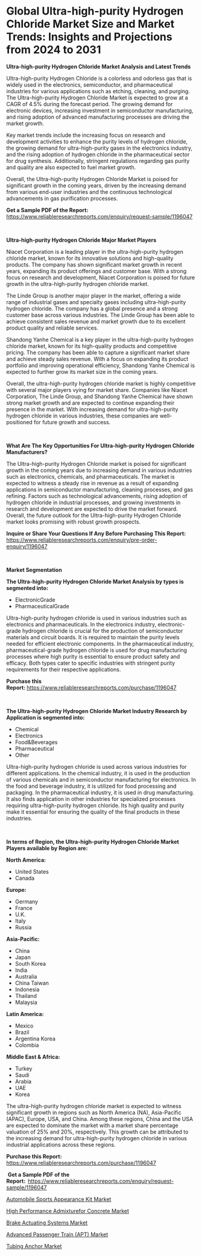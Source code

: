 <p><h1>Global Ultra-high-purity Hydrogen Chloride Market Size and Market Trends: Insights and Projections from 2024 to 2031</h1></p><p><strong>Ultra-high-purity Hydrogen Chloride Market Analysis and Latest Trends</strong></p>
<p><p>Ultra-high-purity Hydrogen Chloride is a colorless and odorless gas that is widely used in the electronics, semiconductor, and pharmaceutical industries for various applications such as etching, cleaning, and purging. The Ultra-high-purity Hydrogen Chloride Market is expected to grow at a CAGR of 4.5% during the forecast period. The growing demand for electronic devices, increasing investment in semiconductor manufacturing, and rising adoption of advanced manufacturing processes are driving the market growth.</p><p>Key market trends include the increasing focus on research and development activities to enhance the purity levels of hydrogen chloride, the growing demand for ultra-high-purity gases in the electronics industry, and the rising adoption of hydrogen chloride in the pharmaceutical sector for drug synthesis. Additionally, stringent regulations regarding gas purity and quality are also expected to fuel market growth.</p><p>Overall, the Ultra-high-purity Hydrogen Chloride Market is poised for significant growth in the coming years, driven by the increasing demand from various end-user industries and the continuous technological advancements in gas purification processes.</p></p>
<p><strong>Get a Sample PDF of the Report:&nbsp;</strong> <a href="https://www.reliableresearchreports.com/enquiry/request-sample/1196047">https://www.reliableresearchreports.com/enquiry/request-sample/1196047</a></p>
<p>&nbsp;</p>
<p><strong>Ultra-high-purity Hydrogen Chloride Major Market Players</strong></p>
<p><p>Niacet Corporation is a leading player in the ultra-high-purity hydrogen chloride market, known for its innovative solutions and high-quality products. The company has shown significant market growth in recent years, expanding its product offerings and customer base. With a strong focus on research and development, Niacet Corporation is poised for future growth in the ultra-high-purity hydrogen chloride market.</p><p>The Linde Group is another major player in the market, offering a wide range of industrial gases and specialty gases including ultra-high-purity hydrogen chloride. The company has a global presence and a strong customer base across various industries. The Linde Group has been able to achieve consistent sales revenue and market growth due to its excellent product quality and reliable services.</p><p>Shandong Yanhe Chemical is a key player in the ultra-high-purity hydrogen chloride market, known for its high-quality products and competitive pricing. The company has been able to capture a significant market share and achieve steady sales revenue. With a focus on expanding its product portfolio and improving operational efficiency, Shandong Yanhe Chemical is expected to further grow its market size in the coming years.</p><p>Overall, the ultra-high-purity hydrogen chloride market is highly competitive with several major players vying for market share. Companies like Niacet Corporation, The Linde Group, and Shandong Yanhe Chemical have shown strong market growth and are expected to continue expanding their presence in the market. With increasing demand for ultra-high-purity hydrogen chloride in various industries, these companies are well-positioned for future growth and success.</p></p>
<p>&nbsp;</p>
<p><strong>What Are The Key Opportunities For Ultra-high-purity Hydrogen Chloride Manufacturers?</strong></p>
<p><p>The Ultra-high-purity Hydrogen Chloride market is poised for significant growth in the coming years due to increasing demand in various industries such as electronics, chemicals, and pharmaceuticals. The market is expected to witness a steady rise in revenue as a result of expanding applications in semiconductor manufacturing, cleaning processes, and gas refining. Factors such as technological advancements, rising adoption of hydrogen chloride in industrial processes, and growing investments in research and development are expected to drive the market forward. Overall, the future outlook for the Ultra-high-purity Hydrogen Chloride market looks promising with robust growth prospects.</p></p>
<p><strong>Inquire or Share Your Questions If Any Before Purchasing This Report:</strong> <a href="https://www.reliableresearchreports.com/enquiry/pre-order-enquiry/1196047">https://www.reliableresearchreports.com/enquiry/pre-order-enquiry/1196047</a></p>
<p>&nbsp;</p>
<p><strong>Market Segmentation</strong></p>
<p><strong>The Ultra-high-purity Hydrogen Chloride Market Analysis by types is segmented into:</strong></p>
<p><ul><li>ElectronicGrade</li><li>PharmaceuticalGrade</li></ul></p>
<p><p>Ultra-high-purity hydrogen chloride is used in various industries such as electronics and pharmaceuticals. In the electronics industry, electronic-grade hydrogen chloride is crucial for the production of semiconductor materials and circuit boards. It is required to maintain the purity levels needed for efficient electronic components. In the pharmaceutical industry, pharmaceutical-grade hydrogen chloride is used for drug manufacturing processes where high purity is essential to ensure product safety and efficacy. Both types cater to specific industries with stringent purity requirements for their respective applications.</p></p>
<p><strong>Purchase this Report:&nbsp;</strong><a href="https://www.reliableresearchreports.com/purchase/1196047">https://www.reliableresearchreports.com/purchase/1196047</a></p>
<p>&nbsp;</p>
<p><strong>The Ultra-high-purity Hydrogen Chloride Market Industry Research by Application is segmented into:</strong></p>
<p><ul><li>Chemical</li><li>Electronics</li><li>Food&Beverages</li><li>Pharmaceutical</li><li>Other</li></ul></p>
<p><p>Ultra-high-purity hydrogen chloride is used across various industries for different applications. In the chemical industry, it is used in the production of various chemicals and in semiconductor manufacturing for electronics. In the food and beverage industry, it is utilized for food processing and packaging. In the pharmaceutical industry, it is used in drug manufacturing. It also finds application in other industries for specialized processes requiring ultra-high-purity hydrogen chloride. Its high quality and purity make it essential for ensuring the quality of the final products in these industries.</p></p>
<p>&nbsp;</p>
<p><strong>In terms of Region, the Ultra-high-purity Hydrogen Chloride Market Players available by Region are:</strong></p>
<p>
    <p> <strong> North America: </strong>
        <ul>
            <li>United States</li>
            <li>Canada</li>
        </ul>
        </p> 
    <p> <strong> Europe: </strong>
        <ul>
            <li>Germany</li>
            <li>France</li>
            <li>U.K.</li>
            <li>Italy</li>
            <li>Russia</li>
        </ul>
        </p> 
    <p> <strong> Asia-Pacific: </strong>
        <ul>
            <li>China</li>
            <li>Japan</li>
            <li>South Korea</li>
            <li>India</li>
            <li>Australia</li>
            <li>China Taiwan</li>
            <li>Indonesia</li>
            <li>Thailand</li>
            <li>Malaysia</li>
        </ul>
        </p> 
    <p> <strong> Latin America: </strong>
        <ul>
            <li>Mexico</li>
            <li>Brazil</li>
            <li>Argentina Korea</li>
            <li>Colombia</li>
        </ul>
        </p> 
    <p> <strong> Middle East & Africa: </strong>
        <ul>
            <li>Turkey</li>
            <li>Saudi</li>
            <li>Arabia</li>
            <li>UAE</li>
            <li>Korea</li>
        </ul>
    </p>
    </p>
<p><p>The ultra-high-purity hydrogen chloride market is expected to witness significant growth in regions such as North America (NA), Asia-Pacific (APAC), Europe, USA, and China. Among these regions, China and the USA are expected to dominate the market with a market share percentage valuation of 25% and 20%, respectively. This growth can be attributed to the increasing demand for ultra-high-purity hydrogen chloride in various industrial applications across these regions.</p></p>
<p><strong>Purchase this Report: </strong><a href="https://www.reliableresearchreports.com/purchase/1196047">https://www.reliableresearchreports.com/purchase/1196047</a></p>
<p>&nbsp;<strong>Get a Sample PDF of the Report:&nbsp;&nbsp;</strong><a href="https://www.reliableresearchreports.com/enquiry/request-sample/1196047">https://www.reliableresearchreports.com/enquiry/request-sample/1196047</a></p>
<p><strong></strong></p>
<p><p><a href="https://github.com/irfadac/Market-Research-Report-List-1/blob/main/automobile-sports-appearance-kit-market.md">Automobile Sports Appearance Kit Market</a></p><p><a href="https://github.com/ashepherd82/Market-Research-Report-List-3/blob/main/high-performance-admixturefor-concrete-market.md">High Performance Admixturefor Concrete Market</a></p><p><a href="https://medium.com/@josereynolds2012/brake-actuating-systems-market-report-reveals-the-latest-trends-and-growth-opportunities-of-this-c0eee8bd6f7e">Brake Actuating Systems Market</a></p><p><a href="https://medium.com/@josereynolds2012/advanced-passenger-train-apt-market-insight-market-trends-growth-forecasted-from-2024-to-2031-24bd3021d8d4">Advanced Passenger Train (APT) Market</a></p><p><a href="https://issuu.com/reportprime-2/docs/tubing-anchor-market-size-2030.pptx">Tubing Anchor Market</a></p></p>